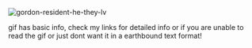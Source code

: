 ![gordon-resident-he-they-lv](https://github.com/user-attachments/assets/293d380d-1b4b-4875-82b2-4f92cbd787d5)


gif has basic info, check my links for detailed info or if you are unable to read the gif or just dont want it in a earthbound text format!


